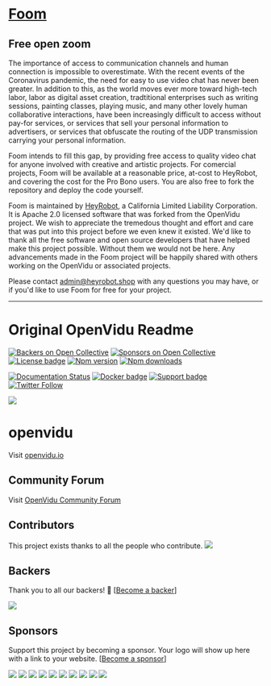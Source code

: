 # [Foom](https://foom.live)
## Free open zoom

The importance of access to communication channels and human connection is impossible to overestimate. With the recent events of the Coronavirus pandemic, the need for easy to use video chat has never been greater. In addition to this, as the world moves ever more toward high-tech labor, labor as digital asset creation, tradtitional enterprises such as writing sessions, painting classes, playing music, and many other lovely human collaborative interactions, have been increasingly difficult to access without pay-for services, or services that sell your personal information to advertisers, or services that obfuscate the routing of the UDP transmission carrying your personal information.

Foom intends to fill this gap, by providing free access to quality video chat for anyone involved with creative and artistic projects. For comercial projects, Foom will be available at a reasonable price, at-cost to HeyRobot, and covering the cost for the Pro Bono users. You are also free to fork the repository and deploy the code yourself.

Foom is maintained by [HeyRobot](https://www.heyrobot.shop), a California Limited Liability Corporation. It is Apache 2.0 licensed software that was forked from the OpenVidu project. We wish to appreciate the tremedous thought and effort and care that was put into this project before we even knew it existed. We'd like to thank all the free software and open source developers that have helped make this project possible. Without them we would not be here. Any advancements made in the Foom project will be happily shared with others working on the OpenVidu or associated projects.

Please contact admin@heyrobot.shop with any questions you may have, or if you'd like to use Foom for free for your project.

-------------------------------------------------------------------------------------------------------------------------------------
# Original OpenVidu Readme

[![Backers on Open Collective](https://opencollective.com/openvidu/backers/badge.svg)](#backers) [![Sponsors on Open Collective](https://opencollective.com/openvidu/sponsors/badge.svg)](#sponsors) [![License badge](https://img.shields.io/badge/license-Apache2-orange.svg)](http://www.apache.org/licenses/LICENSE-2.0)
[![Npm version](https://img.shields.io/npm/v/openvidu-browser?label=npm-version)](https://npmjs.org/package/openvidu-browser)
[![Npm downloads](https://img.shields.io/npm/dw/openvidu-browser?label=npm2-downloads)](https://npmjs.org/package/openvidu-browser)


[![Documentation Status](https://readthedocs.org/projects/openviduio-docs/badge/?version=stable)](https://docs.openvidu.io/en/stable/?badge=stable)
[![Docker badge](https://img.shields.io/docker/pulls/openvidu/openvidu-server-kms.svg)](https://hub.docker.com/r/openvidu/openvidu-server-kms)
[![Support badge](https://img.shields.io/badge/support-sof-yellowgreen.svg)](https://openvidu.discourse.group/)
[![Twitter Follow](https://img.shields.io/twitter/follow/openvidu.svg?style=social)](https://twitter.com/openvidu)

[![][OpenViduLogo]](https://openvidu.io)

openvidu
===

Visit [openvidu.io](https://openvidu.io)

## Community Forum

Visit [OpenVidu Community Forum](https://openvidu.discourse.group/)

[OpenViduLogo]: https://secure.gravatar.com/avatar/5daba1d43042f2e4e85849733c8e5702?s=120

## Contributors

This project exists thanks to all the people who contribute. 
<a href="https://github.com/OpenVidu/openvidu/contributors"><img src="https://opencollective.com/openvidu/contributors.svg?width=890&button=false" /></a>


## Backers

Thank you to all our backers! 🙏 [[Become a backer](https://opencollective.com/openvidu#backer)]

<a href="https://opencollective.com/openvidu#backers" target="_blank"><img src="https://opencollective.com/openvidu/backers.svg?width=890"></a>


## Sponsors

Support this project by becoming a sponsor. Your logo will show up here with a link to your website. [[Become a sponsor](https://opencollective.com/openvidu#sponsor)]

<a href="https://opencollective.com/openvidu/sponsor/0/website" target="_blank"><img src="https://opencollective.com/openvidu/sponsor/0/avatar.svg"></a>
<a href="https://opencollective.com/openvidu/sponsor/1/website" target="_blank"><img src="https://opencollective.com/openvidu/sponsor/1/avatar.svg"></a>
<a href="https://opencollective.com/openvidu/sponsor/2/website" target="_blank"><img src="https://opencollective.com/openvidu/sponsor/2/avatar.svg"></a>
<a href="https://opencollective.com/openvidu/sponsor/3/website" target="_blank"><img src="https://opencollective.com/openvidu/sponsor/3/avatar.svg"></a>
<a href="https://opencollective.com/openvidu/sponsor/4/website" target="_blank"><img src="https://opencollective.com/openvidu/sponsor/4/avatar.svg"></a>
<a href="https://opencollective.com/openvidu/sponsor/5/website" target="_blank"><img src="https://opencollective.com/openvidu/sponsor/5/avatar.svg"></a>
<a href="https://opencollective.com/openvidu/sponsor/6/website" target="_blank"><img src="https://opencollective.com/openvidu/sponsor/6/avatar.svg"></a>
<a href="https://opencollective.com/openvidu/sponsor/7/website" target="_blank"><img src="https://opencollective.com/openvidu/sponsor/7/avatar.svg"></a>
<a href="https://opencollective.com/openvidu/sponsor/8/website" target="_blank"><img src="https://opencollective.com/openvidu/sponsor/8/avatar.svg"></a>
<a href="https://opencollective.com/openvidu/sponsor/9/website" target="_blank"><img src="https://opencollective.com/openvidu/sponsor/9/avatar.svg"></a>


